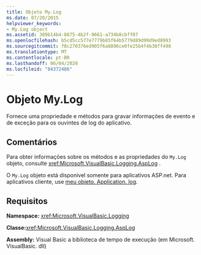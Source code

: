 ```yaml
---
title: Objeto My.Log
ms.date: 07/20/2015
helpviewer_keywords:
- My.Log object
ms.assetid: 309b14b4-8875-4b2f-9661-a734b8cbff07
ms.openlocfilehash: b5cd5cc577e7779b85f64b5779d89d99d9ed8993
ms.sourcegitcommit: f8c270376ed905f6a8896ce0fe25b4f4b38ff498
ms.translationtype: MT
ms.contentlocale: pt-BR
ms.lasthandoff: 06/04/2020
ms.locfileid: "84372486"
---
```

# <a name="mylog-object"></a>Objeto My.Log
Fornece uma propriedade e métodos para gravar informações de evento e de exceção para os ouvintes de log do aplicativo.  
  
## <a name="remarks"></a>Comentários  
 Para obter informações sobre os métodos e as propriedades do `My.Log` objeto, consulte <xref:Microsoft.VisualBasic.Logging.AspLog> .  
  
 O `My.Log` objeto está disponível somente para aplicativos ASP.net. Para aplicativos cliente, use [meu objeto. Application. log](my-application-log-object.md).  
  
## <a name="requirements"></a>Requisitos  
 **Namespace:** <xref:Microsoft.VisualBasic.Logging>  
  
 **Classe:**<xref:Microsoft.VisualBasic.Logging.AspLog>  
  
 **Assembly:** Visual Basic a biblioteca de tempo de execução (em Microsoft. VisualBasic. dll)
